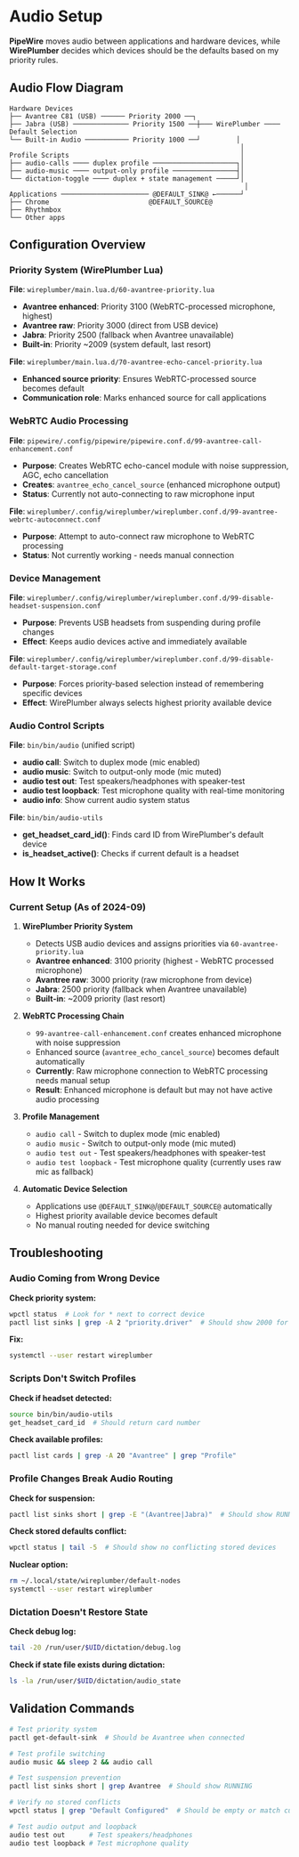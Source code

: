 # Audio Setup

**PipeWire** moves audio between applications and hardware devices, while **WirePlumber** decides which devices should be the defaults based on my priority rules.

## Audio Flow Diagram

```
Hardware Devices
├── Avantree C81 (USB) ────── Priority 2000 ──┐
├── Jabra (USB) ────────────── Priority 1500 ──┼─── WirePlumber ──── Default Selection
└── Built-in Audio ─────────── Priority 1000 ──┘         │
                                                          │
Profile Scripts                                           │
├── audio-calls ──── duplex profile ─────────────────────┐│
├── audio-music ──── output-only profile ────────────────┤│
└── dictation-toggle ──── duplex + state management ─────┘│
                                                           │
Applications ────────────────────── @DEFAULT_SINK@ ←──────┘
├── Chrome                         @DEFAULT_SOURCE@
├── Rhythmbox
└── Other apps
```

## Configuration Overview

### Priority System (WirePlumber Lua)
**File**: `wireplumber/main.lua.d/60-avantree-priority.lua`
- **Avantree enhanced**: Priority 3100 (WebRTC-processed microphone, highest)
- **Avantree raw**: Priority 3000 (direct from USB device)
- **Jabra**: Priority 2500 (fallback when Avantree unavailable)
- **Built-in**: Priority ~2009 (system default, last resort)

**File**: `wireplumber/main.lua.d/70-avantree-echo-cancel-priority.lua`
- **Enhanced source priority**: Ensures WebRTC-processed source becomes default
- **Communication role**: Marks enhanced source for call applications

### WebRTC Audio Processing
**File**: `pipewire/.config/pipewire/pipewire.conf.d/99-avantree-call-enhancement.conf`
- **Purpose**: Creates WebRTC echo-cancel module with noise suppression, AGC, echo cancellation
- **Creates**: `avantree_echo_cancel_source` (enhanced microphone output)
- **Status**: Currently not auto-connecting to raw microphone input

**File**: `wireplumber/.config/wireplumber/wireplumber.conf.d/99-avantree-webrtc-autoconnect.conf`
- **Purpose**: Attempt to auto-connect raw microphone to WebRTC processing
- **Status**: Not currently working - needs manual connection

### Device Management
**File**: `wireplumber/.config/wireplumber/wireplumber.conf.d/99-disable-headset-suspension.conf`
- **Purpose**: Prevents USB headsets from suspending during profile changes
- **Effect**: Keeps audio devices active and immediately available

**File**: `wireplumber/.config/wireplumber/wireplumber.conf.d/99-disable-default-target-storage.conf`
- **Purpose**: Forces priority-based selection instead of remembering specific devices
- **Effect**: WirePlumber always selects highest priority available device

### Audio Control Scripts
**File**: `bin/bin/audio` (unified script)
- **audio call**: Switch to duplex mode (mic enabled)
- **audio music**: Switch to output-only mode (mic muted)
- **audio test out**: Test speakers/headphones with speaker-test
- **audio test loopback**: Test microphone quality with real-time monitoring
- **audio info**: Show current audio system status

**File**: `bin/bin/audio-utils`
- **get_headset_card_id()**: Finds card ID from WirePlumber's default device
- **is_headset_active()**: Checks if current default is a headset

## How It Works

### Current Setup (As of 2024-09)

1. **WirePlumber Priority System**
   - Detects USB audio devices and assigns priorities via `60-avantree-priority.lua`
   - **Avantree enhanced**: 3100 priority (highest - WebRTC processed microphone)
   - **Avantree raw**: 3000 priority (raw microphone from device)
   - **Jabra**: 2500 priority (fallback when Avantree unavailable)
   - **Built-in**: ~2009 priority (last resort)

2. **WebRTC Processing Chain**
   - `99-avantree-call-enhancement.conf` creates enhanced microphone with noise suppression
   - Enhanced source (`avantree_echo_cancel_source`) becomes default automatically
   - **Currently**: Raw microphone connection to WebRTC processing needs manual setup
   - **Result**: Enhanced microphone is default but may not have active audio processing

3. **Profile Management**
   - `audio call` - Switch to duplex mode (mic enabled)
   - `audio music` - Switch to output-only mode (mic muted)
   - `audio test out` - Test speakers/headphones with speaker-test
   - `audio test loopback` - Test microphone quality (currently uses raw mic as fallback)

4. **Automatic Device Selection**
   - Applications use `@DEFAULT_SINK@`/`@DEFAULT_SOURCE@` automatically
   - Highest priority available device becomes default
   - No manual routing needed for device switching

## Troubleshooting

### Audio Coming from Wrong Device

**Check priority system:**
```sh
wpctl status  # Look for * next to correct device
pactl list sinks | grep -A 2 "priority.driver"  # Should show 2000 for Avantree
```

**Fix:**
```sh
systemctl --user restart wireplumber
```

### Scripts Don't Switch Profiles

**Check if headset detected:**
```sh
source bin/bin/audio-utils
get_headset_card_id  # Should return card number
```

**Check available profiles:**
```sh
pactl list cards | grep -A 20 "Avantree" | grep "Profile"
```

### Profile Changes Break Audio Routing

**Check for suspension:**
```sh
pactl list sinks short | grep -E "(Avantree|Jabra)"  # Should show RUNNING not SUSPENDED
```

**Check stored defaults conflict:**
```sh
wpctl status | tail -5  # Should show no conflicting stored devices
```

**Nuclear option:**
```sh
rm ~/.local/state/wireplumber/default-nodes
systemctl --user restart wireplumber
```

### Dictation Doesn't Restore State

**Check debug log:**
```sh
tail -20 /run/user/$UID/dictation/debug.log
```

**Check if state file exists during dictation:**
```sh
ls -la /run/user/$UID/dictation/audio_state
```

## Validation Commands

```sh
# Test priority system
pactl get-default-sink  # Should be Avantree when connected

# Test profile switching
audio music && sleep 2 && audio call

# Test suspension prevention
pactl list sinks short | grep Avantree  # Should show RUNNING

# Verify no stored conflicts
wpctl status | grep "Default Configured"  # Should be empty or match current devices

# Test audio output and loopback
audio test out      # Test speakers/headphones
audio test loopback # Test microphone quality
```

